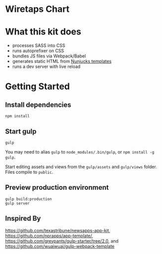 Wiretaps Chart
============

# What this kit does
- processes SASS into CSS
- runs autoprefixer on CSS
- bundles JS files via Webpack/Babel
- generates static HTML from [Nunjucks templates](http://mozilla.github.io/nunjucks/)
- runs a dev server with live reload

# Getting Started

## Install dependencies
```
npm install
```

## Start gulp
```
gulp
```
You may need to alias `gulp` to `node_modules/.bin/gulp`, or `npm install -g gulp`.

Start editing assets and views from the `gulp/assets` and `gulp/views` folder. Files compile to `public`.

## Preview production environment
```
gulp build:production
gulp server
```


## Inspired By
https://github.com/texastribune/newsapps-app-kit, https://github.com/nprapps/app-template/, https://github.com/greypants/gulp-starter/tree/2.0, and https://github.com/wuaiwuai/gulp-webpack-template

